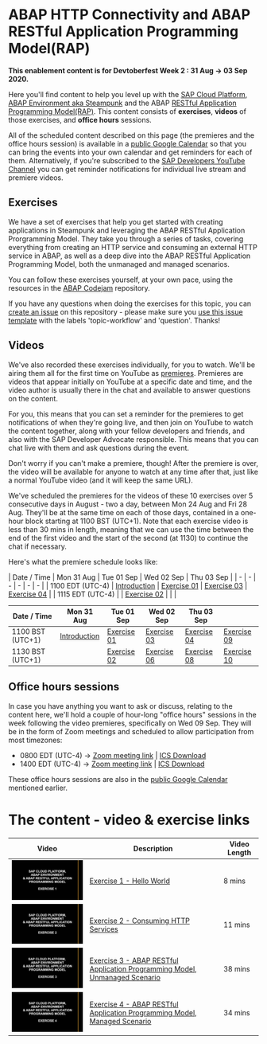# ABAP HTTP Connectivity and ABAP RESTful Application Programming Model(RAP)

**This enablement content is for Devtoberfest Week 2 : 31 Aug → 03 Sep 2020.**

Here you'll find content to help you level up with the [SAP Cloud Platform, ABAP Environment aka Steampunk](https://help.sap.com/viewer/65de2977205c403bbc107264b8eccf4b/Cloud/en-US/2ffdd2412aff494dbf3de31089c965d4.html) and the ABAP [RESTful Application Programming Model(RAP)](https://help.sap.com/viewer/923180ddb98240829d935862025004d6/Cloud/en-US/289477a81eec4d4e84c0302fb6835035.html). This content consists of **exercises**, **videos** of those exercises, and **office hours** sessions. 

All of the scheduled content described on this page (the premieres and the office hours session) is available in a [public Google Calendar](https://calendar.google.com/calendar?cid=Ym1ibGJucHFkOHMwcWZoYnZnMjJqazE3OWdAZ3JvdXAuY2FsZW5kYXIuZ29vZ2xlLmNvbQ) so that you can bring the events into your own calendar and get reminders for each of them. Alternatively, if you're subscribed to the [SAP Developers YouTube Channel](https://www.youtube.com/user/sapdevs) you can get reminder notifications for individual live stream and premiere videos. 

## Exercises

We have a set of exercises that help you get started with creating applications in Steampunk and leveraging the ABAP RESTful Application Prorgramming Model. They take you through a series of tasks, covering everything from creating an HTTP service and consuming an external HTTP service in ABAP, as well as a deep dive into the ABAP RESTful Application Programming Model, both the unmanaged and managed scenarios.

You can follow these exercises yourself, at your own pace, using the resources in the [ABAP Codejam](https://github.com/SAP-samples/abap-exercises-codejam) repository. 

If you have any questions when doing the exercises for this topic, you can [create an issue](https://github.com/SAP-samples/sap-devtoberfest-2020/issues/new?assignees=&labels=question%2C+topic-workflow&template=sap-cloud-platform-workflow-topic-question.md&title=Ask+a+question) on this repository - please make sure you [use this issue template](https://github.com/SAP-samples/sap-devtoberfest-2020/issues/new?assignees=&labels=question%2C+topic-workflow&template=sap-cloud-platform-workflow-topic-question.md&title=Ask+a+question) with the labels 'topic-workflow' and 'question'. Thanks!

## Videos 

We've also recorded these exercises individually, for you to watch. We'll be airing them all for the first time on YouTube as [premieres](https://support.google.com/youtube/answer/9080341). Premieres are videos that appear initially on YouTube at a specific date and time, and the video author is usually there in the chat and available to answer questions on the content. 

For you, this means that you can set a reminder for the premieres to get notifications of when they're going live, and then join on YouTube to watch the content together, along with your fellow developers and friends, and also with the SAP Developer Advocate responsible. This means that you can chat live with them and ask questions during the event.

Don't worry if you can't make a premiere, though! After the premiere is over, the video will be available for anyone to watch at any time after that, just like a normal YouTube video (and it will keep the same URL). 

We've scheduled the premieres for the videos of these 10 exercises over 5 consecutive days in August - two a day, between Mon 24 Aug and Fri 28 Aug. They'll be at the same time on each of those days, contained in a one-hour block starting at 1100 BST (UTC+1). Note that each exercise video is less than 30 mins in length, meaning that we can use the time between the end of the first video and the start of the second (at 1130) to continue the chat if necessary.

Here's what the premiere schedule looks like:

| Date / Time | Mon 31 Aug | Tue 01 Sep | Wed 02 Sep | Thu 03 Sep |
| - | - | - | - | - | - |
| 1100 EDT (UTC-4) | [Introduction](https://youtu.be/DyjM-VoRLjw) | [Exercise 01](https://youtu.be/JjiMA9gT8ss) | [Exercise 03](https://youtu.be/P4EVoc-lmAI) | [Exercise 04](https://youtu.be/TVirKnU86cw) | 
| 1115 EDT (UTC-4) |  | [Exercise 02](https://youtu.be/47XVi1B2KyI) |  |  | 

| Date / Time | Mon 31 Aug | Tue 01 Sep | Wed 02 Sep | Thu 03 Sep|  |
| - | - | - | - | - | - |
| 1100 BST (UTC+1) | [Introduction](https://youtu.be/DyjM-VoRLjw) | [Exercise 01](https://youtu.be/JjiMA9gT8ss) | [Exercise 03](https://youtu.be/P4EVoc-lmAI) | [Exercise 04](https://youtu.be/TVirKnU86cw) | [Exercise 09](https://youtu.be/O0ye689G-1g) |
| 1130 BST (UTC+1) |  | [Exercise 02](https://youtu.be/47XVi1B2KyI) | [Exercise 06](https://youtu.be/SKfEfYOVQYA) | [Exercise 08](https://youtu.be/ZNg60jB8jik) | [Exercise 10](https://youtu.be/O0ye689G-1g) |

## Office hours sessions

In case you have anything you want to ask or discuss, relating to the content here, we'll hold a couple of hour-long "office hours" sessions in the week following the video premieres, specifically on Wed 09 Sep. They will be in the form of Zoom meetings and scheduled to allow participation from most timezones:

- 0800 EDT (UTC-4) → [Zoom meeting link](https://sap-se.zoom.us/j/95873935644) | [ICS Download](https://sap-samples.github.io/sap-devtoberfest-2020/cal/workflow_office_hours2.ics)
- 1400 EDT (UTC-4) → [Zoom meeting link](https://sap-se.zoom.us/j/99812944506) | [ICS Download](https://sap-samples.github.io/sap-devtoberfest-2020/cal/workflow_office_hours1.ics)

These office hours sessions are also in the [public Google Calendar](https://calendar.google.com/calendar?cid=Ym1ibGJucHFkOHMwcWZoYnZnMjJqazE3OWdAZ3JvdXAuY2FsZW5kYXIuZ29vZ2xlLmNvbQ) mentioned earlier.


# The content - video & exercise links

| Video | Description | Video Length |
| - | - | - |
| [![Exercise 1](thumbnail-01.jpg)]() | [Exercise 1 - Hello World](https://github.com/SAP-samples/abap-exercises-codejam/tree/master/exercises/ex1) | 8 mins |
| [![Exercise 2](thumbnail-02.jpg)]()  | [Exercise 2 - Consuming HTTP Services](https://github.com/SAP-samples/abap-exercises-codejam/tree/master/exercises/ex2) | 11 mins |
| [![Exercise 3](thumbnail-03.jpg)]()  | [Exercise 3 - ABAP RESTful Application Programming Model, Unmanaged Scenario](https://github.com/SAP-samples/abap-exercises-codejam/tree/master/exercises/ex3) | 38 mins |
| [![Exercise 4](thumbnail-04.jpg)](https://youtu.be/xUnC0DrCF7U)  | [Exercise 4 - ABAP RESTful Application Programming Model, Managed Scenario](https://github.com/SAP-samples/abap-exercises-codejam/tree/master/exercises/ex4) | 34 mins |  

<!-- | [![Overview](thumbnail-00.jpg)]() | Overview Session | 45 mins | -->
